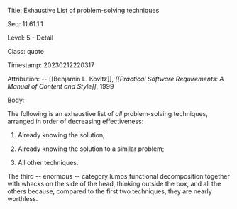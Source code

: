 Title:  Exhaustive List of problem-solving techniques

Seq:    11.61.1.1

Level:  5 - Detail

Class:  quote

Timestamp: 20230212220317

Attribution: -- [[Benjamin L. Kovitz]], *[[Practical Software Requirements: A Manual of Content and Style]]*, 1999

Body:

The following is an exhaustive list of *all* problem-solving techniques, arranged in order of decreasing effectiveness: 

1. Already knowing the solution;

2. Already knowing the solution to a similar problem;  

3. All other techniques. 

The third -- enormous -- category lumps functional decomposition together with whacks on the side of the head, thinking outside the box, and all the others because, compared to the first two techniques, they are nearly worthless.
